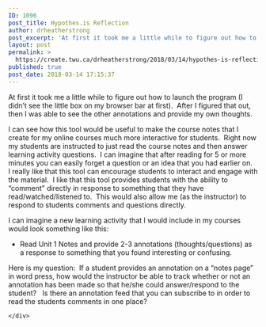 ```yaml
---
ID: 1096
post_title: Hypothes.is Reflection
author: drheatherstrong
post_excerpt: 'At first it took me a little while to figure out how to launch the program (I didn&rsquo;t see the little box on my browser bar at first).&nbsp; After I figured that out, then I was able to see the other annotations and provide my own thoughts. I can see how this tool would be [&hellip;]'
layout: post
permalink: >
  https://create.twu.ca/drheatherstrong/2018/03/14/hypothes-is-reflection/
published: true
post_date: 2018-03-14 17:15:37
---
```

<p>At first it took me a little while to figure out how to launch the program (I didn&#8217;t see the little box on my browser bar at first).  After I figured that out, then I was able to see the other annotations and provide my own thoughts.</p>
<p>I can see how this tool would be useful to make the course notes that I create for my online courses much more interactive for students.  Right now my students are instructed to just read the course notes and then answer learning activity questions.  I can imagine that after reading for 5 or more minutes you can easily forget a question or an idea that you had earlier on.  I really like that this tool can encourage students to interact and engage with the material.  I like that this tool provides students with the ability to &#8220;comment&#8221; directly in response to something that they have read/watched/listened to.  This would also allow me (as the instructor) to respond to students comments and questions directly.</p>
<p>I can imagine a new learning activity that I would include in my courses would look something like this:</p>
<ul>
<li>Read Unit 1 Notes and provide 2-3 annotations (thoughts/questions) as a response to something that you found interesting or confusing.</li>
</ul>
<p>Here is my question:  If a student provides an annotation on a &#8220;notes page&#8221; in word press, how would the instructor be able to track whether or not an annotation has been made so that he/she could answer/respond to the student?   Is there an annotation feed that you can subscribe to in order to read the students comments in one place?</p>
<div id="themify_builder_content-174" data-postid="174" class="themify_builder_content themify_builder_content-174 themify_builder">

    </div>
<!-- /themify_builder_content -->